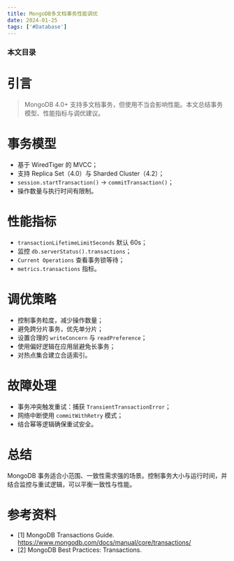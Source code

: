 ```yaml
---
title: MongoDB多文档事务性能调优
date: 2024-01-25
tags: ['#Database']
---
```


### 本文目录
<!-- toc -->

# 引言
> MongoDB 4.0+ 支持多文档事务，但使用不当会影响性能。本文总结事务模型、性能指标与调优建议。

# 事务模型
- 基于 WiredTiger 的 MVCC；
- 支持 Replica Set（4.0）与 Sharded Cluster（4.2）；
- `session.startTransaction()` -> `commitTransaction()`；
- 操作数量与执行时间有限制。

# 性能指标
- `transactionLifetimeLimitSeconds` 默认 60s；
- 监控 `db.serverStatus().transactions`；
- `Current Operations` 查看事务锁等待；
- `metrics.transactions` 指标。

# 调优策略
- 控制事务粒度，减少操作数量；
- 避免跨分片事务，优先单分片；
- 设置合理的 `writeConcern` 与 `readPreference`；
- 使用偏好逻辑在应用层避免长事务；
- 对热点集合建立合适索引。

# 故障处理
- 事务冲突触发重试：捕获 `TransientTransactionError`；
- 网络中断使用 `commitWithRetry` 模式；
- 结合幂等逻辑确保重试安全。

# 总结
MongoDB 事务适合小范围、一致性需求强的场景。控制事务大小与运行时间，并结合监控与重试逻辑，可以平衡一致性与性能。

# 参考资料
- [1] MongoDB Transactions Guide. https://www.mongodb.com/docs/manual/core/transactions/
- [2] MongoDB Best Practices: Transactions.

